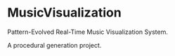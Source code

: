 # MusicVisualization
Pattern-Evolved Real-Time Music Visualization System.

A procedural generation project.
